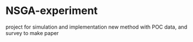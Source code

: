 # NSGA-experiment
project for simulation and implementation new method with POC data, and survey to make paper
